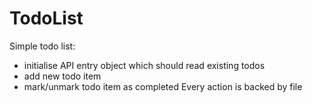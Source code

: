 # TodoList

Simple todo list:
 - initialise API entry object which should read existing todos
 - add new todo item
 - mark/unmark todo item as completed
Every action is backed by file
